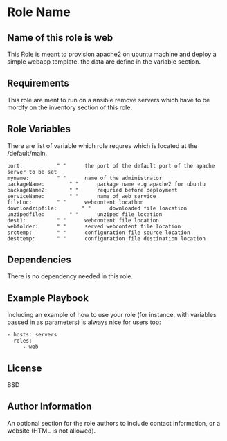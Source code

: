 Role Name
=========

## Name of this role is web
This Role is meant to provision apache2 on ubuntu machine and deploy a simple webapp template.
the data are define in the variable section.

Requirements
------------

This role are ment to run on a ansible remove servers which have to be mordfy on the inventory section of this role.

Role Variables
--------------

There are list of variable which role requres which is located at the /default/main.

	port: 			" " 	 the port of the default port of the apache server to be set
	myname: 		" " 	 name of the administrator
	packageName: 		" " 	 package name e.g apache2 for ubuntu
	packageName2: 		" "      requried before deployment
	serviceName: 		" " 	 name of web service
	fileLoc: 		" " 	 webcontent locathon
	downloadzipfile:        " "  	 downloaded file loacation
	unzipedfile: 		" "  	 unziped file location
	dest1:     		" "      webcontent file location
	webfolder: 		" "      served webcontent file location
	srctemp: 		" "  	 configuration file source location
	desttemp: 		" " 	 configuration file destination location

Dependencies
------------

There is no dependency needed in this role.

Example Playbook
----------------

Including an example of how to use your role (for instance, with variables passed in as parameters) is always nice for users too:

    - hosts: servers
      roles:
         - web

License
-------

BSD

Author Information
------------------

An optional section for the role authors to include contact information, or a website (HTML is not allowed).
